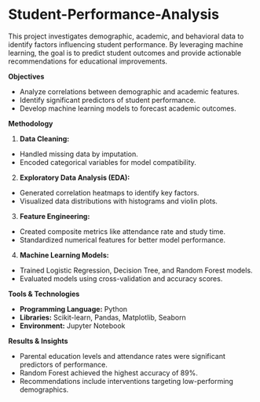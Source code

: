 # Student-Performance-Analysis
This project investigates demographic, academic, and behavioral data to identify factors influencing student performance. By leveraging machine learning, the goal is to predict student outcomes and provide actionable recommendations for educational improvements.

**Objectives**
- Analyze correlations between demographic and academic features.
- Identify significant predictors of student performance.
- Develop machine learning models to forecast academic outcomes.

**Methodology**
1) ****Data Cleaning:****
- Handled missing data by imputation.
- Encoded categorical variables for model compatibility.
2) ****Exploratory Data Analysis (EDA):****
- Generated correlation heatmaps to identify key factors.
- Visualized data distributions with histograms and violin plots.
3) ****Feature Engineering:****
- Created composite metrics like attendance rate and study time.
- Standardized numerical features for better model performance.
4) ****Machine Learning Models:****
- Trained Logistic Regression, Decision Tree, and Random Forest models.
- Evaluated models using cross-validation and accuracy scores.

**Tools & Technologies**
- ****Programming Language:**** Python
- ****Libraries:**** Scikit-learn, Pandas, Matplotlib, Seaborn
- ****Environment:**** Jupyter Notebook

**Results & Insights**
- Parental education levels and attendance rates were significant predictors of performance.
- Random Forest achieved the highest accuracy of 89%.
- Recommendations include interventions targeting low-performing demographics.
